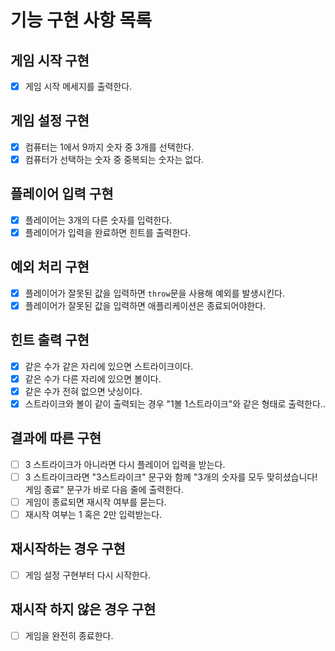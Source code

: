 # 기능 구현 사항 목록

## 게임 시작 구현

- [x] 게임 시작 메세지를 출력한다.

## 게임 설정 구현

- [x] 컴퓨터는 1에서 9까지 숫자 중 3개를 선택한다.
- [x] 컴퓨터가 선택하는 숫자 중 중복되는 숫자는 없다.

## 플레이어 입력 구현

- [x] 플레이어는 3개의 다른 숫자를 입력한다.
- [x] 플레이어가 입력을 완료하면 힌트를 출력한다.

## 예외 처리 구현

- [x] 플레이어가 잘못된 값을 입력하면 `throw`문을 사용해 예외를 발생시킨다.
- [x] 플레이어가 잘못된 값을 입력하면 애플리케이션은 종료되어야한다.

## 힌트 출력 구현

- [x] 같은 수가 같은 자리에 있으면 스트라이크이다.
- [x] 같은 수가 다른 자리에 있으면 볼이다.
- [x] 같은 수가 전혀 없으면 낫싱이다.
- [x] 스트라이크와 볼이 같이 출력되는 경우 "1볼 1스트라이크"와 같은 형태로 출력한다..

## 결과에 따른 구현

- [ ] 3 스트라이크가 아니라면 다시 플레이어 입력을 받는다.
- [ ] 3 스트라이크라면 "3스트라이크" 문구와 함께 "3개의 숫자를 모두 맞히셨습니다! 게임 종료" 문구가 바로 다음 줄에 출력한다.
- [ ] 게임이 종료되면 재시작 여부를 묻는다.
- [ ] 재시작 여부는 1 혹은 2만 입력받는다.

## 재시작하는 경우 구현

- [ ] 게임 설정 구현부터 다시 시작한다.

## 재시작 하지 않은 경우 구현

- [ ] 게임을 완전히 종료한다.
